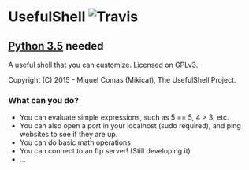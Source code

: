 # UsefulShell  ![Travis](https://travis-ci.org/mikicat/UsefulShell.svg)
## [Python 3.5](https://python.org/downloads/) needed
A useful shell that you can customize.
Licensed on [GPLv3](LICENSE). 

Copyright (C) 2015 - Miquel Comas (Mikicat), The UsefulShell Project.

### What can you do?
* You can evaluate simple expressions, such as 5 == 5, 4 > 3, etc.
* You can also open a port in your localhost (sudo required), and ping websites to see if they are up.
* You can do basic math operations
* You can connect to an ftp server! (Still developing it)
* ...
